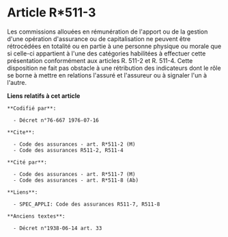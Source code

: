 # Article R*511-3

Les commissions allouées en rémunération de l'apport ou de la gestion d'une opération d'assurance ou de capitalisation ne
peuvent être rétrocédées en totalité ou en partie à une personne physique ou morale que si celle-ci appartient à l'une des
catégories habilitées à effectuer cette présentation conformément aux articles R. 511-2 et R. 511-4. Cette disposition ne
fait pas obstacle à une rétribution des indicateurs dont le rôle se borne à mettre en relations l'assuré et l'assureur ou à
signaler l'un à l'autre.

**Liens relatifs à cet article**

	**Codifié par**:

	  - Décret n°76-667 1976-07-16

	**Cite**:

	  - Code des assurances - art. R*511-2 (M)
	  - Code des assurances R511-2, R511-4

	**Cité par**:

	  - Code des assurances - art. R*511-7 (M)
	  - Code des assurances - art. R*511-8 (Ab)

	**Liens**:

	  - SPEC_APPLI: Code des assurances R511-7, R511-8

	**Anciens textes**:

	  - Décret n°1938-06-14 art. 33
